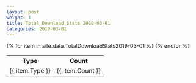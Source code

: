 ```yaml
---
layout: post
weight: 1
title: Total Download Stats 2019-03-01
categories: 2019-03-01
---
```

<table>
	<tr>
		<th>Type</th>
		<th>Count</th>
	</tr>
{% for item in site.data.TotalDownloadStats2019-03-01 %}
	<tr>
		<td>{{ item.Type }}</td>
		<td>{{ item.Count }}</td>
	</tr>
                     {% endfor %}
</table>